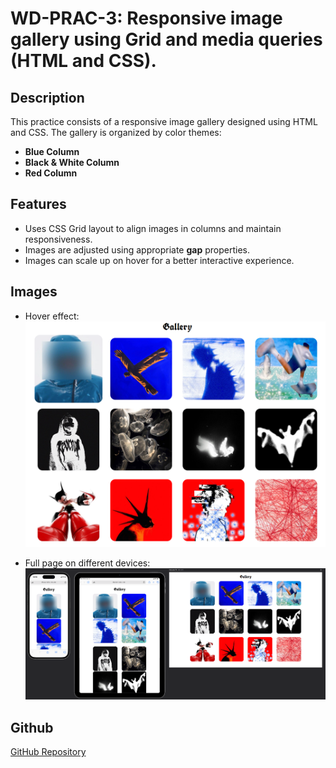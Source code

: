 # WD-PRAC-3: Responsive image gallery using Grid and media queries (HTML and CSS).

## Description
This practice consists of a responsive image gallery designed using HTML and CSS. The gallery is organized by color themes:
- **Blue Column**
- **Black & White Column**
- **Red Column**

## Features
- Uses CSS Grid layout to align images in columns and maintain responsiveness. 
- Images are adjusted using appropriate **gap** properties.
- Images can scale up on hover for a better interactive experience. 

## Images
- Hover effect:
![hover](./images/hover.png)

- Full page on different devices:
![website](./images/website.png)


## Github 
[GitHub Repository](https://github.com/faiyamm/WD-PRAC-3)